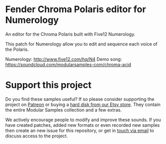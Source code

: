 # Fender Chroma Polaris editor for Numerology

An editor for the Chroma Polaris built with Five12 Numerology.  

This patch for Numerology allow you to edit and sequence each voice of the Polaris. 

Numerology: http://www.five12.com/hq/N4
Demo song: https://soundcloud.com/modularsamples-com/chroma-acid

# Support this project

Do you find these samples useful? If so please consider supporting the project on [Patreon](https://www.patreon.com/bePatron?u=3947038) or buying a [hard disk from our Etsy store](https://www.etsy.com/uk/shop/ModularSamplesDisks?ref=simple-shop-header-name&listing_id=757501884). They contain the entire Modular Samples collection and a few extras.

We actively encourage people to modify and improve these sounds. If you have created patches, added new formats or even recorded new samples then create an new issue for this repository, or get in [touch via email](modularsamples@gmail.com) to discuss access to the project.


